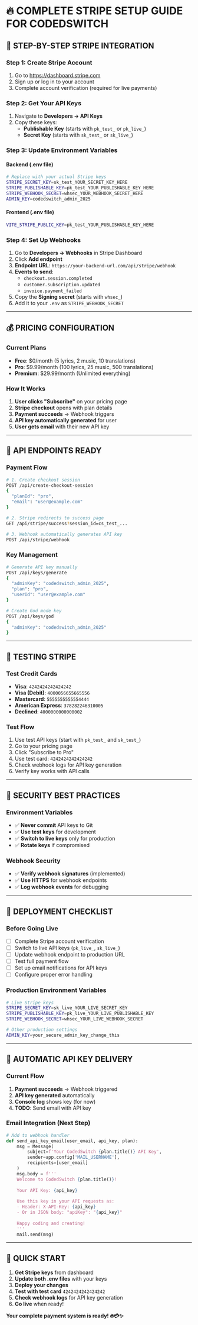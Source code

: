 # 🔥 COMPLETE STRIPE SETUP GUIDE FOR CODEDSWITCH

## 🚀 **STEP-BY-STEP STRIPE INTEGRATION**

### **Step 1: Create Stripe Account**
1. Go to https://dashboard.stripe.com
2. Sign up or log in to your account
3. Complete account verification (required for live payments)

### **Step 2: Get Your API Keys**
1. Navigate to **Developers → API Keys**
2. Copy these keys:
   - **Publishable Key** (starts with `pk_test_` or `pk_live_`)
   - **Secret Key** (starts with `sk_test_` or `sk_live_`)

### **Step 3: Update Environment Variables**

#### **Backend (.env file)**
```bash
# Replace with your actual Stripe keys
STRIPE_SECRET_KEY=sk_test_YOUR_SECRET_KEY_HERE
STRIPE_PUBLISHABLE_KEY=pk_test_YOUR_PUBLISHABLE_KEY_HERE
STRIPE_WEBHOOK_SECRET=whsec_YOUR_WEBHOOK_SECRET_HERE
ADMIN_KEY=codedswitch_admin_2025
```

#### **Frontend (.env file)**
```bash
VITE_STRIPE_PUBLIC_KEY=pk_test_YOUR_PUBLISHABLE_KEY_HERE
```

### **Step 4: Set Up Webhooks**
1. Go to **Developers → Webhooks** in Stripe Dashboard
2. Click **Add endpoint**
3. **Endpoint URL**: `https://your-backend-url.com/api/stripe/webhook`
4. **Events to send**:
   - `checkout.session.completed`
   - `customer.subscription.updated`
   - `invoice.payment_failed`
5. Copy the **Signing secret** (starts with `whsec_`)
6. Add it to your `.env` as `STRIPE_WEBHOOK_SECRET`

---

## 💰 **PRICING CONFIGURATION**

### **Current Plans**
- **Free**: $0/month (5 lyrics, 2 music, 10 translations)
- **Pro**: $9.99/month (100 lyrics, 25 music, 500 translations)
- **Premium**: $29.99/month (Unlimited everything)

### **How It Works**
1. **User clicks "Subscribe"** on your pricing page
2. **Stripe checkout** opens with plan details
3. **Payment succeeds** → Webhook triggers
4. **API key automatically generated** for user
5. **User gets email** with their new API key

---

## 🔧 **API ENDPOINTS READY**

### **Payment Flow**
```bash
# 1. Create checkout session
POST /api/create-checkout-session
{
  "planId": "pro",
  "email": "user@example.com"
}

# 2. Stripe redirects to success page
GET /api/stripe/success?session_id=cs_test_...

# 3. Webhook automatically generates API key
POST /api/stripe/webhook
```

### **Key Management**
```bash
# Generate API key manually
POST /api/keys/generate
{
  "adminKey": "codedswitch_admin_2025",
  "plan": "pro",
  "userId": "user@example.com"
}

# Create God mode key
POST /api/keys/god
{
  "adminKey": "codedswitch_admin_2025"
}
```

---

## 🧪 **TESTING STRIPE**

### **Test Credit Cards**
- **Visa**: `4242424242424242`
- **Visa (Debit)**: `4000056655665556`
- **Mastercard**: `5555555555554444`
- **American Express**: `378282246310005`
- **Declined**: `4000000000000002`

### **Test Flow**
1. Use test API keys (start with `pk_test_` and `sk_test_`)
2. Go to your pricing page
3. Click "Subscribe to Pro"
4. Use test card: `4242424242424242`
5. Check webhook logs for API key generation
6. Verify key works with API calls

---

## 🔐 **SECURITY BEST PRACTICES**

### **Environment Variables**
- ✅ **Never commit** API keys to Git
- ✅ **Use test keys** for development
- ✅ **Switch to live keys** only for production
- ✅ **Rotate keys** if compromised

### **Webhook Security**
- ✅ **Verify webhook signatures** (implemented)
- ✅ **Use HTTPS** for webhook endpoints
- ✅ **Log webhook events** for debugging

---

## 🚀 **DEPLOYMENT CHECKLIST**

### **Before Going Live**
- [ ] Complete Stripe account verification
- [ ] Switch to live API keys (`pk_live_`, `sk_live_`)
- [ ] Update webhook endpoint to production URL
- [ ] Test full payment flow
- [ ] Set up email notifications for API keys
- [ ] Configure proper error handling

### **Production Environment Variables**
```bash
# Live Stripe keys
STRIPE_SECRET_KEY=sk_live_YOUR_LIVE_SECRET_KEY
STRIPE_PUBLISHABLE_KEY=pk_live_YOUR_LIVE_PUBLISHABLE_KEY
STRIPE_WEBHOOK_SECRET=whsec_YOUR_LIVE_WEBHOOK_SECRET

# Other production settings
ADMIN_KEY=your_secure_admin_key_change_this
```

---

## 📧 **AUTOMATIC API KEY DELIVERY**

### **Current Flow**
1. **Payment succeeds** → Webhook triggered
2. **API key generated** automatically
3. **Console log** shows key (for now)
4. **TODO**: Send email with API key

### **Email Integration (Next Step)**
```python
# Add to webhook handler
def send_api_key_email(user_email, api_key, plan):
    msg = Message(
        subject=f'Your CodedSwitch {plan.title()} API Key',
        sender=app.config['MAIL_USERNAME'],
        recipients=[user_email]
    )
    msg.body = f'''
    Welcome to CodedSwitch {plan.title()}!
    
    Your API Key: {api_key}
    
    Use this key in your API requests as:
    - Header: X-API-Key: {api_key}
    - Or in JSON body: "apiKey": "{api_key}"
    
    Happy coding and creating!
    '''
    mail.send(msg)
```

---

## 🎯 **QUICK START**

1. **Get Stripe keys** from dashboard
2. **Update both .env files** with your keys
3. **Deploy your changes**
4. **Test with test card** `4242424242424242`
5. **Check webhook logs** for API key generation
6. **Go live** when ready!

**Your complete payment system is ready! 🔥💳✨**

